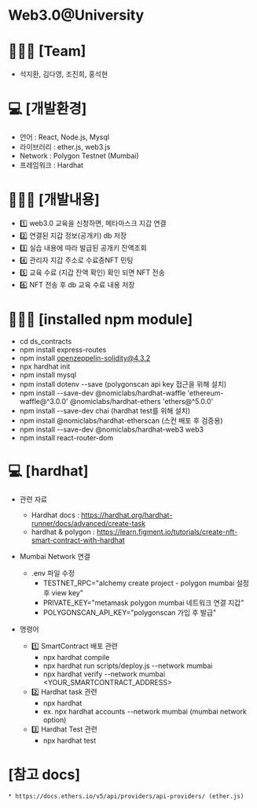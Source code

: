 # Web3.0@University

🙋🏻‍♂️ [Team]
============
 * 석지환, 김다영, 조진희, 홍석현


💻 [개발환경]
==========
 * 언어 : React, Node.js, Mysql
 * 라이브러리 : ether.js, web3.js
 * Network : Polygon Testnet (Mumbai)
 * 프레임워크 : Hardhat

👨🏻‍💻 [개발내용]
==========
 * 1️⃣ web3.0 교육을 신청하면, 메타마스크 지갑 연결 
 * 2️⃣ 연결된 지갑 정보(공개키) db 저장
 * 3️⃣ 실습 내용에 따라 발급된 공개키 잔액조회
 * 4️⃣ 관리자 지갑 주소로 수료증NFT 민팅 
 * 5️⃣ 교육 수료 (지갑 잔액 확인) 확인 되면 NFT 전송
 * 6️⃣ NFT 전송 후 db 교육 수료 내용 저장  


👨🏻‍💻 [installed npm module]
=========================
 * cd ds_contracts
 * npm install express-routes
 * npm install openzeppelin-solidity@4.3.2
 * npx hardhat init 
 * npm install mysql   
 * npm install dotenv --save (polygonscan api key 접근을 위해 설치)
 * npm install --save-dev @nomiclabs/hardhat-waffle 'ethereum-waffle@^3.0.0' @nomiclabs/hardhat-ethers 'ethers@^5.0.0'
 * npm install --save-dev chai (hardhat test를 위해 설치)
 * npm install @nomiclabs/hardhat-etherscan (스컨 배포 후 검증용)
 * npm install --save-dev @nomiclabs/hardhat-web3 web3
 * npm install react-router-dom

💻 [hardhat]
===========
 * 관련 자료 
    * Hardhat docs : https://hardhat.org/hardhat-runner/docs/advanced/create-task 
    * hardhat & polygon : https://learn.figment.io/tutorials/create-nft-smart-contract-with-hardhat
 
 * Mumbai Network 연결 
    * .env 파일 수정  
        * TESTNET_RPC="alchemy create project - polygon mumbai 설정 후 view key"
        * PRIVATE_KEY="metamask polygon mumbai 네트워크 연결 지갑"
        * POLYGONSCAN_API_KEY="polygonscan 가입 후 발급"

 * 명령어
    * 1️⃣ SmartContract 배포 관련 
        * npx hardhat compile
        * npx hardhat run scripts/deploy.js --network mumbai
        * npx hardhat verify --network mumbai <YOUR_SMARTCONTRACT_ADDRESS>
    * 2️⃣ Hardhat task 관련 
        * npx hardhat <task name>
        * ex. npx hardhat accounts --network mumbai (mumbai network option)
    * 3️⃣ Hardhat Test 관련 
        * npx hardhat test

[참고 docs]
==========
    * https://docs.ethers.io/v5/api/providers/api-providers/ (ether.js)